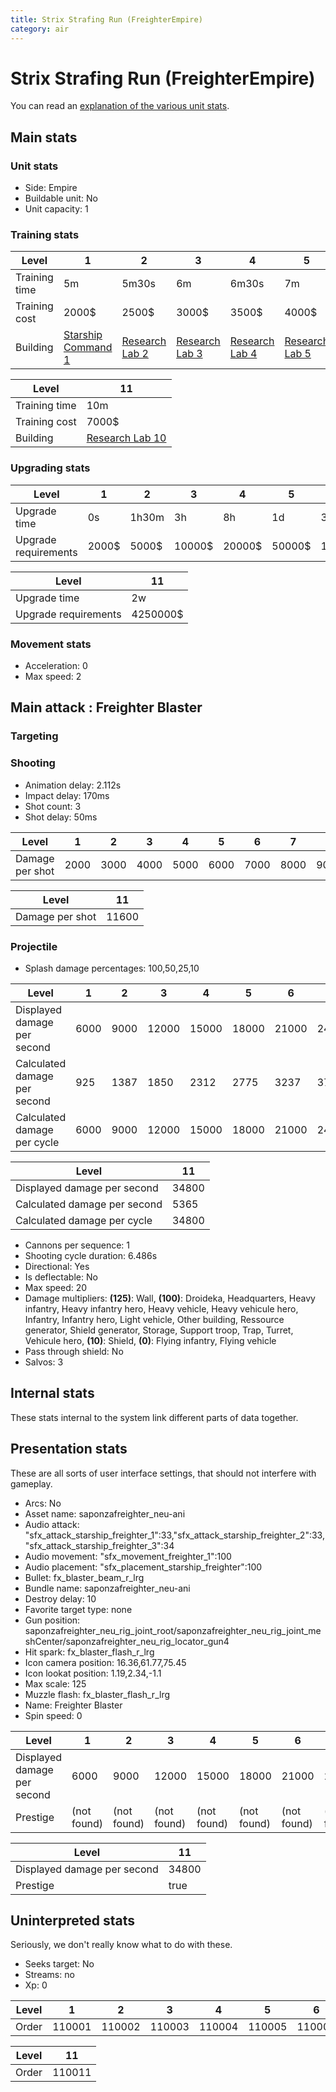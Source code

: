 ```yaml
---
title: Strix Strafing Run (FreighterEmpire)
category: air
---
```


# Strix Strafing Run (FreighterEmpire)

You can read an [explanation  of the various unit stats](unitexplained.md).

## Main stats

### Unit stats

  * Side: Empire
  * Buildable unit: No
  * Unit capacity: 1

### Training stats

|Level        |1                                            |2                                      |3                                      |4                                      |5                                      |6                                      |7                                      |8                                      |9                                      |10                                      |
|-------------|---------------------------------------------|---------------------------------------|---------------------------------------|---------------------------------------|---------------------------------------|---------------------------------------|---------------------------------------|---------------------------------------|---------------------------------------|----------------------------------------|
|Training time|5m                                           |5m30s                                  |6m                                     |6m30s                                  |7m                                     |7m30s                                  |8m                                     |8m30s                                  |9m                                     |9m30s                                   |
|Training cost|2000$                                        |2500$                                  |3000$                                  |3500$                                  |4000$                                  |4500$                                  |5000$                                  |5500$                                  |6000$                                  |6500$                                   |
|Building     |[Starship Command 1](empireFleetCommand.html)|[Research Lab 2](empireOffenseLab.html)|[Research Lab 3](empireOffenseLab.html)|[Research Lab 4](empireOffenseLab.html)|[Research Lab 5](empireOffenseLab.html)|[Research Lab 6](empireOffenseLab.html)|[Research Lab 7](empireOffenseLab.html)|[Research Lab 8](empireOffenseLab.html)|[Research Lab 9](empireOffenseLab.html)|[Research Lab 10](empireOffenseLab.html)|


|Level        |11                                      |
|-------------|----------------------------------------|
|Training time|10m                                     |
|Training cost|7000$                                   |
|Building     |[Research Lab 10](empireOffenseLab.html)|


### Upgrading stats

|Level               |1    |2    |3     |4     |5     |6      |7      |8      |9       |10      |
|--------------------|-----|-----|------|------|------|-------|-------|-------|--------|--------|
|Upgrade time        |0s   |1h30m|3h    |8h    |1d    |3d     |5d     |1w     |1w3d    |2w      |
|Upgrade requirements|2000$|5000$|10000$|20000$|50000$|135000$|225000$|450000$|1500000$|2500000$|


|Level               |11      |
|--------------------|--------|
|Upgrade time        |2w      |
|Upgrade requirements|4250000$|


### Movement stats

  * Acceleration: 0
  * Max speed: 2

## Main attack : Freighter Blaster

### Targeting


### Shooting

  * Animation delay: 2.112s
  * Impact delay: 170ms
  * Shot count: 3
  * Shot delay: 50ms

|Level          |1   |2   |3   |4   |5   |6   |7   |8   |9    |10   |
|---------------|----|----|----|----|----|----|----|----|-----|-----|
|Damage per shot|2000|3000|4000|5000|6000|7000|8000|9000|10000|11000|


|Level          |11   |
|---------------|-----|
|Damage per shot|11600|


### Projectile

  * Splash damage percentages: 100,50,25,10

|Level                       |1   |2   |3    |4    |5    |6    |7    |8    |9    |10   |
|----------------------------|----|----|-----|-----|-----|-----|-----|-----|-----|-----|
|Displayed damage per second |6000|9000|12000|15000|18000|21000|24000|27000|30000|33000|
|Calculated damage per second|925 |1387|1850 |2312 |2775 |3237 |3700 |4162 |4625 |5087 |
|Calculated damage per cycle |6000|9000|12000|15000|18000|21000|24000|27000|30000|33000|


|Level                       |11   |
|----------------------------|-----|
|Displayed damage per second |34800|
|Calculated damage per second|5365 |
|Calculated damage per cycle |34800|


  * Cannons per sequence: 1
  * Shooting cycle duration: 6.486s
  * Directional: Yes
  * Is deflectable: No
  * Max speed: 20
  * Damage multipliers: **(125)**: Wall, **(100)**: Droideka, Headquarters, Heavy infantry, Heavy infantry hero, Heavy vehicle, Heavy vehicule hero, Infantry, Infantry hero, Light vehicle, Other building, Ressource generator, Shield generator, Storage, Support troop, Trap, Turret, Vehicule hero, **(10)**: Shield, **(0)**: Flying infantry, Flying vehicle
  * Pass through shield: No
  * Salvos: 3

## Internal stats

These stats internal to the system link different parts of data together.


## Presentation stats

These are all sorts of user interface settings, that should not interfere with gameplay.

  * Arcs: No
  * Asset name: saponzafreighter_neu-ani
  * Audio attack: "sfx_attack_starship_freighter_1":33,"sfx_attack_starship_freighter_2":33,"sfx_attack_starship_freighter_3":34
  * Audio movement: "sfx_movement_freighter_1":100
  * Audio placement: "sfx_placement_starship_freighter":100
  * Bullet: fx_blaster_beam_r_lrg
  * Bundle name: saponzafreighter_neu-ani
  * Destroy delay: 10
  * Favorite target type: none
  * Gun position: saponzafreighter_neu_rig_joint_root/saponzafreighter_neu_rig_joint_meshCenter/saponzafreighter_neu_rig_locator_gun4
  * Hit spark: fx_blaster_flash_r_lrg
  * Icon camera position: 16.36,61.77,75.45
  * Icon lookat position: 1.19,2.34,-1.1
  * Max scale: 125
  * Muzzle flash: fx_blaster_flash_r_lrg
  * Name: Freighter Blaster
  * Spin speed: 0

|Level                      |1          |2          |3          |4          |5          |6          |7          |8          |9          |10         |
|---------------------------|-----------|-----------|-----------|-----------|-----------|-----------|-----------|-----------|-----------|-----------|
|Displayed damage per second|6000       |9000       |12000      |15000      |18000      |21000      |24000      |27000      |30000      |33000      |
|Prestige                   |(not found)|(not found)|(not found)|(not found)|(not found)|(not found)|(not found)|(not found)|(not found)|(not found)|


|Level                      |11   |
|---------------------------|-----|
|Displayed damage per second|34800|
|Prestige                   |true |


## Uninterpreted stats

Seriously, we don't really know what to do with these.

  * Seeks target: No
  * Streams: no
  * Xp: 0

|Level|1     |2     |3     |4     |5     |6     |7     |8     |9     |10    |
|-----|------|------|------|------|------|------|------|------|------|------|
|Order|110001|110002|110003|110004|110005|110006|110007|110008|110009|110010|


|Level|11    |
|-----|------|
|Order|110011|


